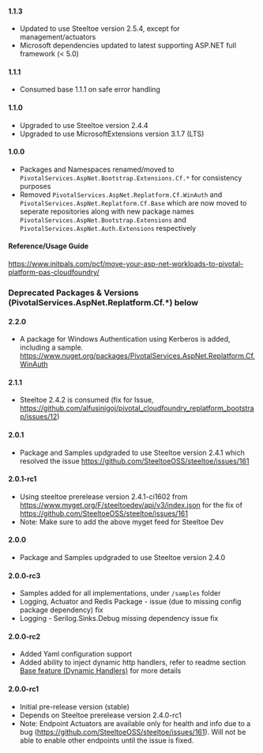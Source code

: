 #### 1.1.3
- Updated to use Steeltoe version 2.5.4, except for management/actuators
- Microsoft dependencies updated to latest supporting ASP.NET full framework (< 5.0)

#### 1.1.1
- Consumed base 1.1.1 on safe error handling

#### 1.1.0
- Upgraded to use Steeltoe version 2.4.4
- Upgraded to use MicrosoftExtensions version 3.1.7 (LTS)

#### 1.0.0
- Packages and Namespaces renamed/moved to `PivotalServices.AspNet.Bootstrap.Extensions.Cf.*` for consistency purposes
- Removed `PivotalServices.AspNet.Replatform.Cf.WinAuth` and `PivotalServices.AspNet.Replatform.Cf.Base` which are now moved to seperate repositories along with new package names `PivotalServices.AspNet.Bootstrap.Extensions` and `PivotalServices.AspNet.Auth.Extensions` respectively

#### Reference/Usage Guide
https://www.initpals.com/pcf/move-your-asp-net-workloads-to-pivotal-platform-pas-cloudfoundry/

### Deprecated Packages & Versions (PivotalServices.AspNet.Replatform.Cf.*) below

#### 2.2.0
- A package for Windows Authentication using Kerberos is added, including a sample. https://www.nuget.org/packages/PivotalServices.AspNet.Replatform.Cf.WinAuth

#### 2.1.1
- Steeltoe 2.4.2 is consumed (fix for Issue, https://github.com/alfusinigoj/pivotal_cloudfoundry_replatform_bootstrap/issues/12)

#### 2.0.1
- Package and Samples updgraded to use Steeltoe version 2.4.1 which resolved the issue https://github.com/SteeltoeOSS/steeltoe/issues/161

#### 2.0.1-rc1
- Using steeltoe prerelease version 2.4.1-ci1602 from https://www.myget.org/F/steeltoedev/api/v3/index.json for the fix of https://github.com/SteeltoeOSS/steeltoe/issues/161
- Note: Make sure to add the above myget feed for Steeltoe Dev

#### 2.0.0
- Package and Samples updgraded to use Steeltoe version 2.4.0

#### 2.0.0-rc3
- Samples added for all implementations, under `/samples` folder
- Logging, Actuator and Redis Package - issue (due to missing config package dependency) fix
- Logging - Serilog.Sinks.Debug missing dependency issue fix

#### 2.0.0-rc2
- Added Yaml configuration support
- Added ability to inject dynamic http handlers, refer to readme section [Base feature (Dynamic Handlers)](https://github.com/alfusinigoj/pivotal_cloudfoundry_replatform_bootstrap/#base-feature-dynamic-handlers) for more details

#### 2.0.0-rc1
- Initial pre-release version (stable)
- Depends on Steeltoe prerelease version 2.4.0-rc1
- Note: Endpoint Actuators are available only for health and info due to a bug (https://github.com/SteeltoeOSS/steeltoe/issues/161). Will not be able to enable other endpoints until the issue is fixed.

